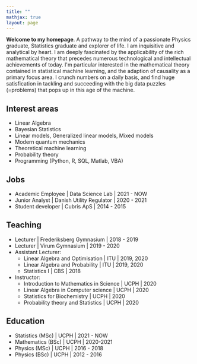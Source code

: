 ```yaml
---
title: ""
mathjax: true
layout: page
---
```

**Welcome to my homepage**.
A pathway to the mind of a passionate Physics graduate, Statistics graduate and explorer of life.
I am inquisitive and analytical by heart. I am deeply fascinated by the applicability of the rich mathematical theory that precedes numerous technological and intellectual achievements of today.
I'm particular interested in the mathematical theory contained in statistical machine learning, and the adaption of causality as a primary focus area. I crunch numbers on a daily basis,
and find huge satisfication in tackling and succeeding with the big data
puzzles (=problems) that pops up in this age of the machine.

## Interest areas
* Linear Algebra
* Bayesian Statistics
* Linear models, Generalized linear models, Mixed models
* Modern quantum mechanics
* Theoretical machine learning
* Probability theory
* Programming (Python, R, SQL, Matlab, VBA)

## Jobs
* Academic Employee &#124; Data Science Lab &#124; 2021 - NOW
* Junior Analyst &#124; Danish Utility Regulator &#124; 2020 - 2021
* Student developer &#124; Cubris ApS &#124; 2014 - 2015

## Teaching
* Lecturer &#124; Frederiksberg Gymnasium &#124; 2018 - 2019
* Lecturer &#124; Virum Gymnasium &#124; 2019 - 2020
* Assistant Lecturer:
  * Linear Algebra and Optimisation &#124; ITU &#124; 2019, 2020
  * Linear Algebra and Probability &#124; ITU &#124; 2019, 2020
  * Statistics I &#124; CBS &#124; 2018
* Instructor:
  * Introduction to Mathematics in Science &#124; UCPH &#124; 2020
  * Linear Algebra in Computer science &#124; UCPH &#124; 2020
  * Statistics for Biochemistry &#124; UCPH &#124; 2020
  * Probability theory and Statistics &#124; UCPH &#124; 2020

## Education
* Statistics (MSc) &#124; UCPH &#124; 2021 - NOW
* Mathematics (BSc) &#124; UCPH &#124; 2020-2021
* Physics (MSc) &#124; UCPH &#124; 2016 - 2018
* Physics (BSc) &#124; UCPH &#124; 2012 - 2016
